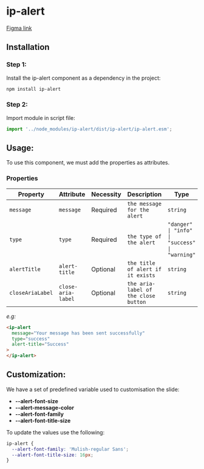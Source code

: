 # ip-alert

[Figma link](https://www.figma.com/design/63w4li687mfdYtETlBu6a9/Component---Mixed?node-id=2954-6560&m=dev)

## Installation

### Step 1:

Install the ip-alert component as a dependency in the project:

```bash
npm install ip-alert
```

### Step 2:

Import module in script file:

```javascript or typescript
import '../node_modules/ip-alert/dist/ip-alert/ip-alert.esm';
```

## Usage:

To use this component, we must add the properties as attributes.

### Properties

| Property         | Attribute          | Necessity | Description                          | Type                                           | Default         |
| ---------------- | ------------------ | --------- | ------------------------------------ | ---------------------------------------------- | --------------- |
| `message`        | `message`          | Required  | `the message for the alert`          | `string`                                       | `''`            |
| `type`           | `type`             | Required  | `the type of the alert`              | `"danger" \| "info" \| "success" \| "warning"` | `'info'`        |
| `alertTitle`     | `alert-title`      | Optional  | `the title of alert if it exists`    | `string`                                       | `''`            |
| `closeAriaLabel` | `close-aria-label` | Optional  | `the aria-label of the close button` | `string`                                       | `'Close alert'` |

_e.g:_

```html
<ip-alert
  message="Your message has been sent successfully"
  type="success"
  alert-title="Success"
>
</ip-alert>
```

## Customization:

We have a set of predefined variable used to customisation the slide:

- **--alert-font-size**
- **--alert-message-color**
- **--alert-font-family**
- **--alert-font-title-size**

To update the values use the following:

```css
ip-alert {
  --alert-font-family: 'Mulish-regular Sans';
  --alert-font-title-size: 16px;
}
```
